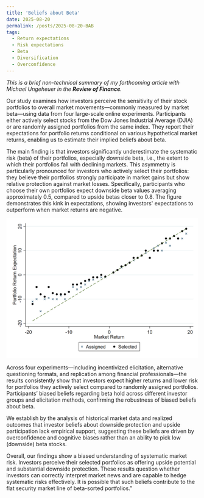 ```yaml
---
title: 'Beliefs about Beta'
date: 2025-08-20
permalink: /posts/2025-08-20-BAB
tags:
  - Return expectations
  - Risk expectations
  - Beta
  - Diversification
  - Overconfidence
---
```


<i>This is a brief non-technical summary of my forthcoming article with Michael Ungeheuer in the <b>Review of Finance</b>.</i>

Our study examines how investors perceive the sensitivity of their stock portfolios to overall market movements—commonly measured by market beta—using data from four large-scale online experiments. Participants 
either actively select stocks from the Dow Jones Industrial Average (DJIA) or are randomly assigned portfolios from the same index. They report their expectations for portfolio returns conditional on various 
hypothetical market returns, enabling us to estimate their implied beliefs about beta.

The main finding is that investors significantly underestimate the systematic risk (beta) of their portfolios, especially downside beta, i.e., the extent to which their portfolios fall with declining markets. 
This asymmetry is particularly pronounced for investors who actively select their portfolios: they believe their portfolios strongly participate in market gains but show relative protection against market losses. 
Specifically, participants who choose their own portfolios expect downside beta values averaging approximately 0.5, compared to upside betas closer to 0.8. The figure demonstrates this kink in expectations, 
showing investors' expectations to outperform when market returns are negative.

<img src='/images/Beta Beliefs.png'>

Across four experiments—including incentivized elicitation, alternative questioning formats, and replication among financial professionals—the results consistently show that investors expect higher returns and 
lower risk for portfolios they actively select compared to randomly assigned portfolios. Participants’ biased beliefs regarding beta hold across different investor groups and elicitation methods, confirming the 
robustness of biased beliefs about beta.

We establish by the analysis of historical market data and realized outcomes that investor beliefs about downside protection and upside participation lack empirical support, suggesting these beliefs are driven 
by overconfidence and cognitive biases rather than an ability to pick low (downside) beta stocks.

Overall, our findings show a biased understanding of systematic market risk. Investors perceive their selected portfolios as offering upside potential and substantial downside protection. These results question 
whether investors can correctly interpret market news and are capable to hedge systematic risks effectively. It is possible that such beliefs contribute to the flat security market line of beta-sorted portfolios.”



